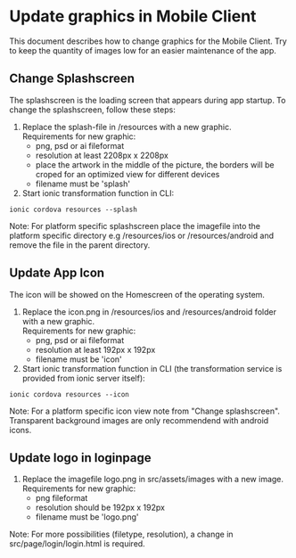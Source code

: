 # Update graphics in Mobile Client
This document describes how to change graphics for the Mobile Client. Try to keep the quantity of images low for an easier maintenance of the app. 

## Change Splashscreen
The splashscreen is the loading screen that appears during app startup. To change the splashscreen, follow these steps:
1. Replace the splash-file in /resources with a new graphic.  
  Requirements for new graphic:
   - png, psd or ai fileformat
   - resolution at least 2208px x 2208px
   - place the artwork in the middle of the picture, the borders will be croped for an optimized view for different devices
   - filename must be 'splash'
2. Start ionic transformation function in CLI:

```shell
ionic cordova resources --splash
```

Note: For platform specific splashscreen place the imagefile into the platform specific directory e.g /resources/ios or /resources/android and remove the file in the parent directory.

## Update App Icon
The icon will be showed on the Homescreen of the operating system.
1. Replace the icon.png in /resources/ios and /resources/android folder with a new graphic.  
  Requirements for new graphic:
   - png, psd or ai fileformat
   - resolution at least 192px x 192px
   - filename must be 'icon'
2. Start ionic transformation function in CLI (the transformation service is provided from ionic server itself):

```shell
ionic cordova resources --icon
```
Note: For a platform specific icon view note from "Change splashscreen". Transparent background images are only recommendend with android icons.

## Update logo in loginpage
1. Replace the imagefile logo.png in src/assets/images with a new image.  
Requirements for new graphic:
   - png fileformat
   - resolution should be 192px x 192px
   - filename must be 'logo.png'

Note: For more possibilities (filetype, resolution), a change in  src/page/login/login.html is required.

